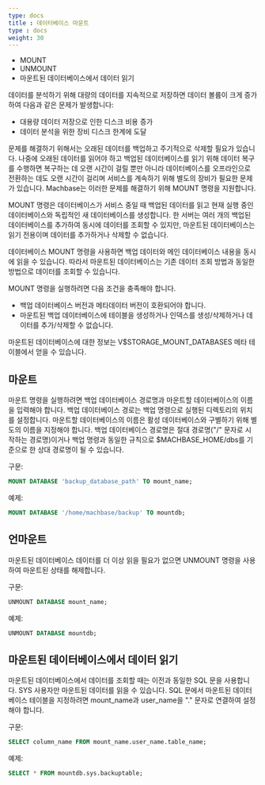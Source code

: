 ```yaml
---
type: docs
title : 데이터베이스 마운트
type : docs
weight: 30
---
```


* MOUNT
* UNMOUNT
* 마운트된 데이터베이스에서 데이터 읽기

데이터를 분석하기 위해 대량의 데이터를 지속적으로 저장하면 데이터 볼륨이 크게 증가하여 다음과 같은 문제가 발생합니다:

* 대용량 데이터 저장으로 인한 디스크 비용 증가
* 데이터 분석을 위한 장비 디스크 한계에 도달

문제를 해결하기 위해서는 오래된 데이터를 백업하고 주기적으로 삭제할 필요가 있습니다. 나중에 오래된 데이터를 읽어야 하고 백업된 데이터베이스를 읽기 위해 데이터 복구를 수행하면 복구하는 데 오랜 시간이 걸릴 뿐만 아니라 데이터베이스를 오프라인으로 전환하는 데도 오랜 시간이 걸리며 서비스를 계속하기 위해 별도의 장비가 필요한 문제가 있습니다. Machbase는 이러한 문제를 해결하기 위해 MOUNT 명령을 지원합니다.

MOUNT 명령은 데이터베이스가 서비스 중일 때 백업된 데이터를 읽고 현재 실행 중인 데이터베이스와 독립적인 새 데이터베이스를 생성합니다. 한 서버는 여러 개의 백업된 데이터베이스를 추가하여 동시에 데이터를 조회할 수 있지만, 마운트된 데이터베이스는 읽기 전용이며 데이터를 추가하거나 삭제할 수 없습니다.

데이터베이스 MOUNT 명령을 사용하면 백업 데이터와 메인 데이터베이스 내용을 동시에 읽을 수 있습니다. 따라서 마운트된 데이터베이스는 기존 데이터 조회 방법과 동일한 방법으로 데이터를 조회할 수 있습니다.

MOUNT 명령을 실행하려면 다음 조건을 충족해야 합니다.
* 백업 데이터베이스 버전과 메타데이터 버전이 호환되어야 합니다.
* 마운트된 백업 데이터베이스에 테이블을 생성하거나 인덱스를 생성/삭제하거나 데이터를 추가/삭제할 수 없습니다.

마운트된 데이터베이스에 대한 정보는 V$STORAGE_MOUNT_DATABASES 메타 테이블에서 얻을 수 있습니다.

## 마운트

마운트 명령을 실행하려면 백업 데이터베이스 경로명과 마운트할 데이터베이스의 이름을 입력해야 합니다.
백업 데이터베이스 경로는 백업 명령으로 실행된 디렉토리의 위치를 설정합니다. 마운트할 데이터베이스의 이름은 활성 데이터베이스와 구별하기 위해 별도의 이름을 지정해야 합니다.
백업 데이터베이스 경로명은 절대 경로명("/" 문자로 시작하는 경로명)이거나 백업 명령과 동일한 규칙으로 $MACHBASE_HOME/dbs를 기준으로 한 상대 경로명이 될 수 있습니다.

구문:

```sql
MOUNT DATABASE 'backup_database_path' TO mount_name;
```

예제:

```sql
MOUNT DATABASE '/home/machbase/backup' TO mountdb;
```

## 언마운트

마운트된 데이터베이스 데이터를 더 이상 읽을 필요가 없으면 UNMOUNT 명령을 사용하여 마운트된 상태를 해제합니다.

구문:

```sql
UNMOUNT DATABASE mount_name;
```

예제:

```sql
UNMOUNT DATABASE mountdb;
```


## 마운트된 데이터베이스에서 데이터 읽기

마운트된 데이터베이스에서 데이터를 조회할 때는 이전과 동일한 SQL 문을 사용합니다.
SYS 사용자만 마운트된 데이터를 읽을 수 있습니다. SQL 문에서 마운트된 데이터베이스 테이블을 지정하려면 mount_name과 user_name을 "." 문자로 연결하여 설정해야 합니다.

구문:

```sql
SELECT column_name FROM mount_name.user_name.table_name;
```

예제:

```sql
SELECT * FROM mountdb.sys.backuptable;
```
